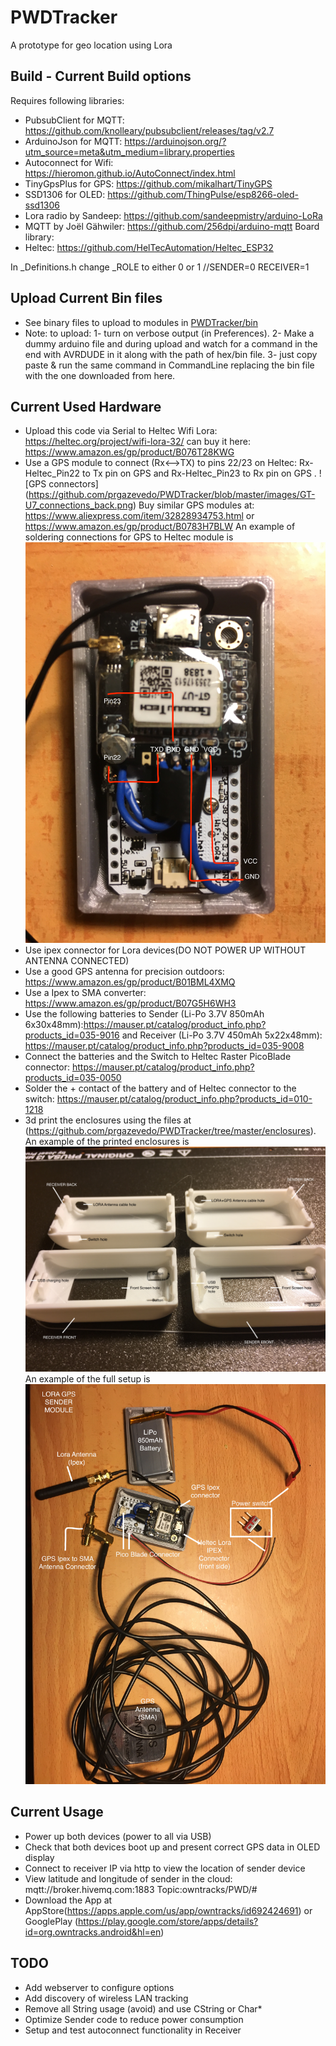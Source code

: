 # PWDTracker
A prototype for geo location using Lora

## Build - Current Build options

Requires following libraries:
 - PubsubClient for MQTT: https://github.com/knolleary/pubsubclient/releases/tag/v2.7
 - ArduinoJson for MQTT: https://arduinojson.org/?utm_source=meta&utm_medium=library.properties
 - Autoconnect for Wifi: https://hieromon.github.io/AutoConnect/index.html
 - TinyGpsPlus for GPS: https://github.com/mikalhart/TinyGPS
 - SSD1306 for OLED: https://github.com/ThingPulse/esp8266-oled-ssd1306
 - Lora radio by Sandeep: https://github.com/sandeepmistry/arduino-LoRa
 - MQTT by Joël Gähwiler: https://github.com/256dpi/arduino-mqtt
Board library:
 - Heltec: https://github.com/HelTecAutomation/Heltec_ESP32

In _Definitions.h change _ROLE to either 0 or 1 //SENDER=0 RECEIVER=1

## Upload Current Bin files
 - See binary files to upload to modules in [PWDTracker/bin](https://github.com/prgazevedo/PWDTracker/tree/master/bin)
 - Note: to upload: 1- turn on verbose output (in Preferences). 2- Make a dummy arduino file and during upload and watch for a command in the end with AVRDUDE in it along with the path of hex/bin file. 3- just copy paste & run the same command in CommandLine replacing the bin file with the one downloaded from here.

## Current Used Hardware
- Upload this code via Serial to Heltec Wifi Lora: https://heltec.org/project/wifi-lora-32/ can buy it here: https://www.amazon.es/gp/product/B076T28KWG
- Use a GPS module to connect (Rx<-->TX) to pins 22/23 on Heltec: Rx-Heltec_Pin22 to Tx pin on GPS and Rx-Heltec_Pin23 to  Rx pin on GPS . ![GPS connectors] (https://github.com/prgazevedo/PWDTracker/blob/master/images/GT-U7_connections_back.png)
Buy similar GPS modules at: https://www.aliexpress.com/item/32828934753.html or https://www.amazon.es/gp/product/B0783H7BLW
An example of soldering connections for GPS to Heltec module is
![Heltec sender to GPS module soldering connections](https://github.com/prgazevedo/PWDTracker/blob/master/images/IMG_3561.JPG)
- Use ipex connector for Lora devices(DO NOT POWER UP WITHOUT ANTENNA CONNECTED)
- Use a good GPS antenna for precision outdoors: https://www.amazon.es/gp/product/B01BML4XMQ
- Use a Ipex to SMA converter: https://www.amazon.es/gp/product/B07G5H6WH3
- Use the following batteries to Sender (Li-Po 3.7V 850mAh 6x30x48mm):https://mauser.pt/catalog/product_info.php?products_id=035-9016 and Receiver (Li-Po 3.7V 450mAh 5x22x48mm): https://mauser.pt/catalog/product_info.php?products_id=035-9008
- Connect the batteries and the Switch to Heltec Raster PicoBlade connector: https://mauser.pt/catalog/product_info.php?products_id=035-0050
- Solder the + contact of the battery and of Heltec connector to the switch: https://mauser.pt/catalog/product_info.php?products_id=010-1218
- 3d print the enclosures using the files at (https://github.com/prgazevedo/PWDTracker/tree/master/enclosures). An example of the printed enclosures is ![printed enclosures](https://github.com/prgazevedo/PWDTracker/blob/master/images/3D%20printed%20enclosures.JPG)
An example of the full setup is
![Heltec sender to GPS module soldering connections](https://github.com/prgazevedo/PWDTracker/blob/master/images/IMG_3562.JPG)


## Current Usage
 - Power up both devices (power to all via USB)
 - Check that both devices boot up and present correct GPS data in OLED display
 - Connect to receiver IP via http to view the location of sender device
 - View latitude and longitude of sender in the cloud: mqtt://broker.hivemq.com:1883 Topic:owntracks/PWD/#
 - Download the App at AppStore(https://apps.apple.com/us/app/owntracks/id692424691) or GooglePlay (https://play.google.com/store/apps/details?id=org.owntracks.android&hl=en)

## TODO
 - Add webserver to configure options
 - Add discovery of wireless LAN tracking
 - Remove all String usage (avoid) and use CString or Char*
 - Optimize Sender code to reduce power consumption
 - Setup and test autoconnect functionality in Receiver

